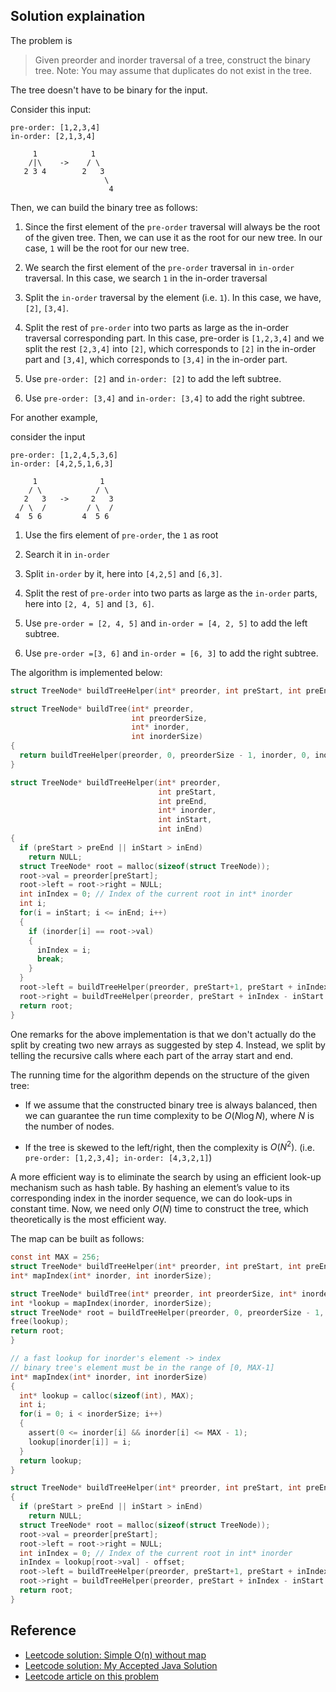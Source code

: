 ## Solution explaination

The problem is

> Given preorder and inorder traversal of a tree, construct the binary tree.
> Note:
> You may assume that duplicates do not exist in the tree.

The tree doesn't have to be binary for the input.

Consider this input:

```
pre-order: [1,2,3,4]
in-order: [2,1,3,4]

     1            1
    /|\    ->    / \
   2 3 4        2   3
                     \
                      4
``` 

Then, we can build the binary tree as follows:

1. Since the first element of the `pre-order` traversal will always be the root
of the given tree. Then, we can use it as the root for our new tree. In our case,
`1` will be the root for our new tree.

2. We search the first element of the `pre-order` traversal in `in-order` traversal.
In this case, we search `1` in the in-order traversal

3. Split the `in-order` traversal by the element (i.e. `1`). In this case, we have,
`[2]`, `[3,4]`.

4. Split the rest of `pre-order` into two parts as large as the in-order traversal
corresponding part. In this case, pre-order is `[1,2,3,4]` and we split the rest
`[2,3,4]` into `[2]`, which corresponds to `[2]` in the in-order part and 
`[3,4]`, which corresponds to `[3,4]` in the in-order part.

5. Use `pre-order: [2]` and `in-order: [2]` to add the left subtree.

6. Use `pre-order: [3,4]` and `in-order: [3,4]` to add the right subtree.

For another example,

consider the input

```
pre-order: [1,2,4,5,3,6]
in-order: [4,2,5,1,6,3]

     1              1
    / \            / \
   2   3   ->     2   3
  / \  /         / \  /
 4  5 6         4  5 6
```

1. Use the firs element of `pre-order`, the `1` as root

2. Search it in `in-order`

3. Split `in-order` by it, here into `[4,2,5]` and `[6,3]`.

4. Split the rest of `pre-order` into two parts as large as the `in-order` parts, 
here into `[2, 4, 5]` and `[3, 6]`.

5. Use `pre-order = [2, 4, 5]` and `in-order = [4, 2, 5]` to add the left subtree.
                                                                           
6. Use `pre-order =[3, 6]` and `in-order = [6, 3]` to add the right subtree.

The algorithm is implemented below:

```c
struct TreeNode* buildTreeHelper(int* preorder, int preStart, int preEnd, int* inorder, int inStart, int inEnd);

struct TreeNode* buildTree(int* preorder,
                           int preorderSize,
                           int* inorder,
                           int inorderSize)
{
  return buildTreeHelper(preorder, 0, preorderSize - 1, inorder, 0, inorderSize-1);
}

struct TreeNode* buildTreeHelper(int* preorder,
                                 int preStart,
                                 int preEnd,
                                 int* inorder,
                                 int inStart,
                                 int inEnd)
{
  if (preStart > preEnd || inStart > inEnd)
    return NULL;
  struct TreeNode* root = malloc(sizeof(struct TreeNode));
  root->val = preorder[preStart];
  root->left = root->right = NULL;
  int inIndex = 0; // Index of the current root in int* inorder
  int i;
  for(i = inStart; i <= inEnd; i++)
  {
    if (inorder[i] == root->val)
    {
      inIndex = i;
      break;
    }
  }
  root->left = buildTreeHelper(preorder, preStart+1, preStart + inIndex - inStart, inorder, inStart, inIndex-1);
  root->right = buildTreeHelper(preorder, preStart + inIndex - inStart + 1, preEnd, inorder, inIndex+1, inEnd);
  return root;
}
```

One remarks for the above implementation is that we don't actually do the split by creating two new arrays as suggested
by step 4. Instead, we split by telling the recursive calls where each part of the array start and end. 

The running time for the algorithm depends on the structure of the given tree:

-  If we assume that the constructed binary tree is always balanced, 
then we can guarantee the run time complexity to be $O(N \log N)$,
where $N$ is the number of nodes. 

-  If the tree is skewed to the left/right, then the complexity is $O(N^2)$.
(i.e. `pre-order: [1,2,3,4]; in-order: [4,3,2,1]`)

A more efficient way is to eliminate the search by using an efficient 
look-up mechanism such as hash table. 
By hashing an element’s value to its corresponding index in the 
inorder sequence, we can do look-ups in constant time. 
Now, we need only $O(N)$ time to construct the tree, 
which theoretically is the most efficient way.

The map can be built as follows:

```c
const int MAX = 256;
struct TreeNode* buildTreeHelper(int* preorder, int preStart, int preEnd, int* inorder, int inStart, int inEnd, int* lookup, int offset);
int* mapIndex(int* inorder, int inorderSize);

struct TreeNode* buildTree(int* preorder, int preorderSize, int* inorder, int inorderSize) {
int *lookup = mapIndex(inorder, inorderSize);
struct TreeNode* root = buildTreeHelper(preorder, 0, preorderSize - 1, inorder, 0, inorderSize-1, lookup, 0);
free(lookup);
return root;
}

// a fast lookup for inorder's element -> index
// binary tree's element must be in the range of [0, MAX-1]
int* mapIndex(int* inorder, int inorderSize)
{
  int* lookup = calloc(sizeof(int), MAX);
  int i;
  for(i = 0; i < inorderSize; i++)
  {
    assert(0 <= inorder[i] && inorder[i] <= MAX - 1);
    lookup[inorder[i]] = i;
  }
  return lookup;
}

struct TreeNode* buildTreeHelper(int* preorder, int preStart, int preEnd, int* inorder, int inStart, int inEnd, int* lookup, int offset)
{
  if (preStart > preEnd || inStart > inEnd)
    return NULL;
  struct TreeNode* root = malloc(sizeof(struct TreeNode));
  root->val = preorder[preStart];
  root->left = root->right = NULL;
  int inIndex = 0; // Index of the current root in int* inorder
  inIndex = lookup[root->val] - offset;
  root->left = buildTreeHelper(preorder, preStart+1, preStart + inIndex - inStart, inorder, inStart, inIndex-1, lookup, offset);
  root->right = buildTreeHelper(preorder, preStart + inIndex - inStart + 1, preEnd, inorder, inIndex+1, inEnd, lookup, offset+inIndex+1);
  return root;
}
```

## Reference

- [Leetcode solution: Simple O(n) without map](https://discuss.leetcode.com/topic/16221/simple-o-n-without-map)
- [Leetcode solution: My Accepted Java Solution](https://discuss.leetcode.com/topic/3695/my-accepted-java-solution)
- [Leetcode article on this problem](http://web.archive.org/web/20150322225832/http://articles.leetcode.com/2011/04/construct-binary-tree-from-inorder-and-preorder-postorder-traversal.html)
